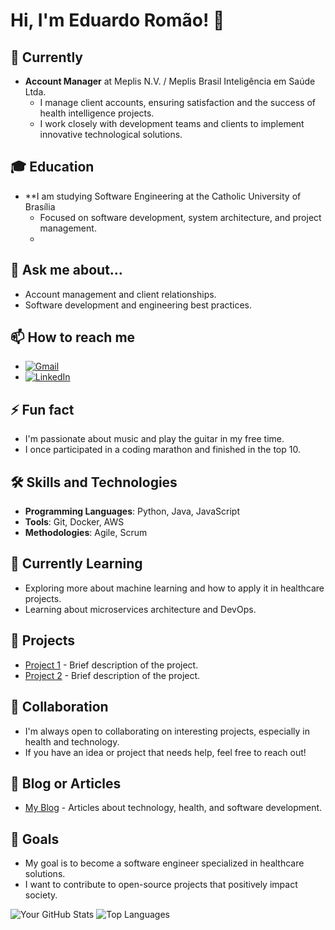 # Hi, I'm Eduardo Romão! 👋

## 🔭 Currently
- **Account Manager** at Meplis N.V. / Meplis Brasil Inteligência em Saúde Ltda.
  - I manage client accounts, ensuring satisfaction and the success of health intelligence projects.
  - I work closely with development teams and clients to implement innovative technological solutions.

## 🎓 Education
- **I am studying Software Engineering at the Catholic University of Brasília
  - Focused on software development, system architecture, and project management.
  - 
## 💬 Ask me about...
- Account management and client relationships.
- Software development and engineering best practices.

## 📫 How to reach me
- [![Gmail](https://img.shields.io/badge/Gmail-D14836?style=for-the-badge&logo=gmail&logoColor=white)](mailto:romaoeduu@gmail.com)
- [![LinkedIn](https://img.shields.io/badge/LinkedIn-0077B5?style=for-the-badge&logo=linkedin&logoColor=white)](https://www.linkedin.com/in/eduardo-rom%C3%A3o-5b5409ab/)


## ⚡ Fun fact
- I'm passionate about music and play the guitar in my free time.
- I once participated in a coding marathon and finished in the top 10.

## 🛠️ Skills and Technologies
- **Programming Languages**: Python, Java, JavaScript
- **Tools**: Git, Docker, AWS
- **Methodologies**: Agile, Scrum

## 🌱 Currently Learning
- Exploring more about machine learning and how to apply it in healthcare projects.
- Learning about microservices architecture and DevOps.

## 📂 Projects
- [Project 1](https://github.com/your-username/project1) - Brief description of the project.
- [Project 2](https://github.com/your-username/project2) - Brief description of the project.

## 🤝 Collaboration
- I'm always open to collaborating on interesting projects, especially in health and technology.
- If you have an idea or project that needs help, feel free to reach out!

## 📝 Blog or Articles
- [My Blog](https://myblog.com) - Articles about technology, health, and software development.

## 🎯 Goals
- My goal is to become a software engineer specialized in healthcare solutions.
- I want to contribute to open-source projects that positively impact society.

![Your GitHub Stats](https://github-readme-stats.vercel.app/api?username=Romaoedu&show_icons=true&theme=tokyonight)
![Top Languages](https://github-readme-stats.vercel.app/api/top-langs/?username=Romaoedu&layout=compact&theme=tokyonight)
